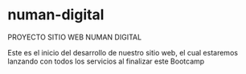 # numan-digital
PROYECTO SITIO WEB NUMAN DIGITAL

Este es el inicio del desarrollo de nuestro sitio web, el cual estaremos lanzando con todos los servicios al finalizar este Bootcamp
